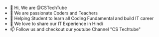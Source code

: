 - 👋 Hi, We are @CSTechTube
- 👀 We are passionate Coders and Teachers 
- 🌱 Helping Student to learn all Coding Fundamental and build IT career
- 💞️ We love to share our IT Experience in Hindi
- 📫 Follow us and checkout our youtube Channel "CS Techtube"

<!---
CSTechTube is a ✨ special ✨ repository because its `README.md` (this file) appears on your GitHub profile.
You can click the Preview link to take a look at your changes.
--->

